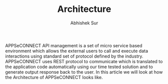 ﻿---
title: "Architecture"
toc: true
tag: developers
category: "API Management"
menus: 
    api:
        icon: fa fa-gg
        title: "Architecture Overview" 
        identifier: architecture 
author: "Abhishek Sur"
---

APPSeCONNECT API management is a set of micro service based environment which allows the external users to call and execute data interactions using standard set of protocol defined by the industry. APPSeCONNECT uses 
REST protocol to communicate which is translated to the application code automatically using our time tested solution and to generate output response back to the user.  In this article we will look at how 
the Architecture of APPSeCONNECT looks like. 



